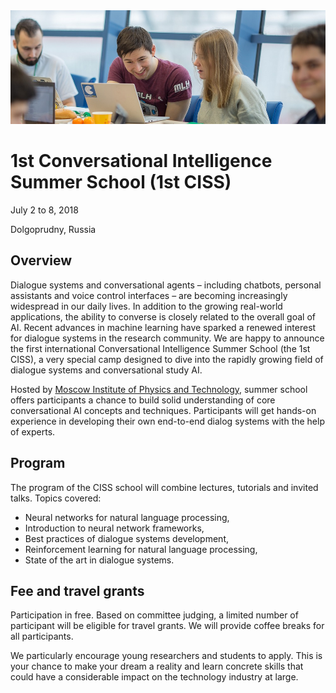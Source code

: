 <img src="ciss_1.jpg">

# 1st Conversational Intelligence Summer School (1st CISS)
July 2 to 8, 2018

Dolgoprudny, Russia

## Overview

Dialogue systems and conversational agents – including chatbots, personal assistants and voice control interfaces – are becoming increasingly widespread in our daily lives. In addition to the growing real-world applications, the ability to converse is closely related to the overall goal of AI. Recent advances in machine learning have sparked a renewed interest for dialogue systems in the research community. We are happy to announce the first international Conversational Intelligence Summer School (the 1st CISS), a very special camp designed to dive into the rapidly growing field of dialogue systems and conversational study AI.

Hosted by [Moscow Institute of Physics and Technology](https://mipt.ru/english/), summer school offers participants a chance to build solid understanding of core conversational AI concepts and techniques. Participants will  get hands-on experience in developing their own end-to-end dialog systems with the help of experts.

## Program

The program of the CISS school will combine lectures, tutorials and invited talks. Topics covered:
* Neural networks for natural language processing,
* Introduction to neural network frameworks,
* Best practices of dialogue systems development,
* Reinforcement learning for natural language processing,
* State of the art in dialogue systems.

## Fee and travel grants

Participation in free. Based on committee judging, a limited number of participant will be eligible for travel grants. We will provide сoffee breaks for all participants.

We particularly encourage young researchers and students to apply. This is your chance to make your dream a reality and learn concrete skills that could have a considerable impact on the technology industry at large.
